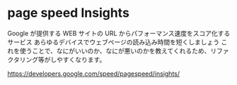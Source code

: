# page speed Insights

Google が提供する WEB サイトの URL からパフォーマンス速度をスコア化するサービス
あらゆるデバイスでウェブページの読み込み時間を短くしましょう
これを使うことで、なにがいいのか、なにが悪いのかを教えてくれるため、リファクタリング等がしやすくなります。

https://developers.google.com/speed/pagespeed/insights/
